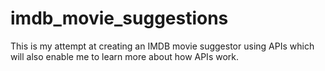 # imdb_movie_suggestions
This is my attempt at creating an IMDB movie suggestor using APIs which will also enable me to learn more about how APIs work.
